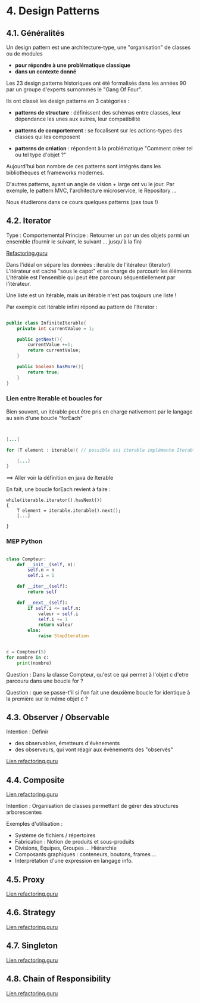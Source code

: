 # 4. Design Patterns

## 4.1. Généralités

Un design pattern est une architecture-type, une "organisation" de classes ou de modules

- **pour répondre à une problématique classique**
- **dans un contexte donné**

Les 23 design patterns historiques ont été formalisés dans les années 90 par un groupe d'experts surnommés le "Gang Of Four".

Ils ont classé les design patterns en 3 catégories :

- **patterns de structure** : définissent des schémas entre classes, leur dépendance les unes aux autres, leur compatibilité

- **patterns de comportement** : se focalisent sur les actions-types des classes qui les composent

- **patterns de création** : répondent à la problématique "Comment créer tel ou tel type d'objet ?"

Aujourd'hui bon nombre de ces patterns sont intégrés dans les bibliothèques et frameworks modernes.

D'autres patterns, ayant un angle de vision + large ont vu le jour. Par exemple, le pattern MVC, l'architecture microservice, le Repository ...

Nous étudierons dans ce cours quelques patterns (pas tous !)

## 4.2. Iterator

Type : Comportemental
Principe : Retourner un par un des objets parmi un ensemble (fournir le suivant, le suivant ... jusqu'à la fin)

[Refactoring.guru](https://refactoring.guru/design-patterns/iterator)

Dans l'idéal on sépare les données : iterable de l'itérateur (iterator)
L'itérateur est caché "sous le capot" et se charge de parcourir les éléments
L'itérable est l'ensemble qui peut être parcouru séquentiellement par l'itérateur.

Une liste est un itérable, mais un itérable n'est pas toujours une liste !

Par exemple cet itérable infini répond au pattern de l'Iterator :

```java

public class InfiniteIterable{
    private int currentValue = 1;

    public getNext(){
        currentValue +=1;
        return currentValue;
    }

    public boolean hasMore(){
        return true;
    }
}

```

### Lien entre Iterable et boucles for

Bien souvent, un itérable peut être pris en charge nativement par le langage au sein d'une boucle "forEach"

```java


[...]

for (T element : iterable){ // possible ssi iterable implémente Iterable<T>

    [...]
}


```

==> Aller voir la définition en java de Iterable<T>

En fait, une boucle forEach revient à faire :

```
while(iterable.iterator().hasNext())
{
    T element = iterable.iterable().next();
    [...]

}

```

### MEP Python

```python

class Compteur:
    def __init__(self, n):
        self.n = n
        self.i = 1

    def __iter__(self):
        return self

    def __next__(self):
        if self.i <= self.n:
            valeur = self.i
            self.i += 1
            return valeur
        else:
            raise StopIteration


c = Compteur(5)
for nombre in c:
    print(nombre)

```

Question : Dans la classe Compteur, qu'est ce qui permet à l'objet c d'etre parcouru dans une boucle for ?

Question : que se passe-t'il si l'on fait une deuxième boucle for identique à la première sur le même objet c ?

## 4.3. Observer / Observable

Intention : Définir

- des observables, émetteurs d'évènements
- des observeurs, qui vont réagir aux évènements des "observés"

[Lien refactoring.guru](https://refactoring.guru/design-patterns/composite)

## 4.4. Composite

[Lien refactoring.guru](https://refactoring.guru/design-patterns/observer)

Intention : Organisation de classes permettant de gérer des structures arborescentes

Exemples d'utilisation :

- Système de fichiers / répertoires
- Fabrication : Notion de produits et sous-produits
- Divisions, Equipes, Groupes … Hiérarchie
- Composants graphiques : conteneurs, boutons, frames …
- Interprétation d'une expression en langage info.

## 4.5. Proxy

[Lien refactoring.guru](https://refactoring.guru/design-patterns/proxy)

## 4.6. Strategy

[Lien refactoring.guru](https://refactoring.guru/design-patterns/strategy)

## 4.7. Singleton

[Lien refactoring.guru](https://refactoring.guru/design-patterns/singleton)

## 4.8. Chain of Responsibility

[Lien refactoring.guru](https://refactoring.guru/design-patterns/chain-of-responsibility)
